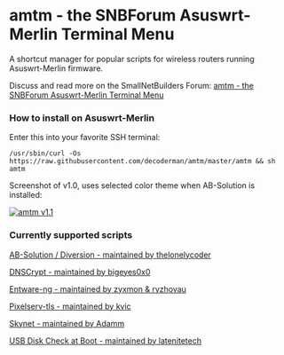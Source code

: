 # amtm - the SNBForum Asuswrt-Merlin Terminal Menu

A shortcut manager for popular scripts for wireless routers running Asuswrt-Merlin firmware.

Discuss and read more on the SmallNetBuilders Forum: [amtm - the SNBForum Asuswrt-Merlin Terminal Menu](https://www.snbforums.com/threads/amtm-the-snbforums-asuswrt-merlin-terminal-menu.42415/)


### How to install on Asuswrt-Merlin
Enter this into your favorite SSH terminal:

`/usr/sbin/curl -Os https://raw.githubusercontent.com/decoderman/amtm/master/amtm && sh amtm`

Screenshot of v1.0, uses selected color theme when AB-Solution is installed:

[![amtm v1.1](https://i.imgur.com/HjGL2Rd.png "amtm v0.2")](https://i.imgur.com/HjGL2Rd.png "amtm v1.1")

### Currently supported scripts

[AB-Solution / Diversion - maintained by thelonelycoder](https://www.snbforums.com/threads/ab-solution-the-ad-blocking-solution-v3-11.37511/)
 
[DNSCrypt - maintained by bigeyes0x0](https://www.snbforums.com/threads/release-dnscrypt-installer-for-asuswrt.36071/)
 
[Entware-ng - maintained by zyxmon & ryzhovau](https://github.com/Entware-ng/Entware-ng)
 
[Pixelserv-tls - maintained by kvic](https://www.snbforums.com/threads/pixelserv-a-better-one-pixel-webserver-for-adblock.26114/)
 
[Skynet - maintained by Adamm](https://www.snbforums.com/threads/skynet-asus-firewall-addition-dynamic-malware-country-manual-ip-blocking.16798/)

[USB Disk Check at Boot - maintained by latenitetech](https://github.com/RMerl/asuswrt-merlin/wiki/USB-Disk-Check-at-Boot)
